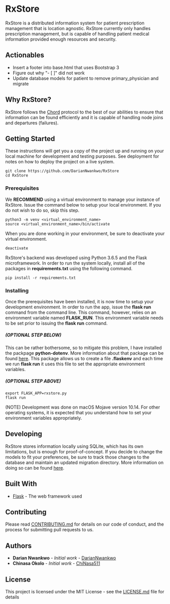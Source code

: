 # RxStore

RxStore is a distributed information system for patient prescription management that is location agnostic. RxStore currently only handles prescription management, but is capable of handling patient medical information provided enough resources and security.

## Actionables
* Insert a footer into base.html that uses Bootstrap 3
* Figure out why "- [ ]" did not work
* Update database models for patient to remove primary_physician and migrate

## Why RxStore?
RxStore follows the [Chord](https://ieeexplore.ieee.org/stamp/stamp.jsp?arnumber=1180543) protocol to the best of our abilities to ensure that information can be found efficiently and it is capable of handling node joins and departures (failures).

## Getting Started

These instructions will get you a copy of the project up and running on your local machine for development and testing purposes. See deployment for notes on how to deploy the project on a live system.
```
git clone https://github.com/DarianNwankwo/RxStore
cd RxStore
```

### Prerequisites

We **RECOMMEND** using a virtual environment to manage your instance of RxStore. Issue the command below to setup your local environment. If you do not wish to do so, skip this step.

```
python3 -m venv <virtual_environment_name>
source <virtual_environment_name>/bin/activate
```

When you are done working in your environment, be sure to deactivate your virtual environment.

```
deactivate
```

RxStore's backend was developed using Python 3.6.5 and the Flask microframework. In order to run the system locally, install all of the packages in **requirements.txt** using the following command.

```
pip install -r requirements.txt
```

### Installing

Once the prerequisites have been installed, it is now time to setup your development environment. In order to run the app, issue the **flask run** command from the command line. This command, however, relies on an environment variable named **FLASK_RUN**. This environment variable needs to be set prior to issuing the **flask run** command.

##### (OPTIONAL STEP BELOW)
This can be rather bothersome, so to mitigate this problem, I have installed the packpage **python-dotenv**. More information about that package can be found [here](https://pypi.org/project/python-dotenv/). This package allows us to create a file **.flaskenv** and each time we run **flask run** it uses this file to set the appropriate environment variables.
##### (OPTIONAL STEP ABOVE)


```
export FLASK_APP=rxstore.py
flask run
```

(NOTE) Development was done on macOS Mojave version 10.14. For other operating systems, it is expected that you understand how to set your environment variables appropriately.

## Developing
RxStore stores information locally using SQLite, which has its own limitations, but is enough for proof-of-concept. If you decide to change the models to fit your preferences, be sure to track those changes to the database and maintain an updated migration directory. More information on doing so can be found [here](https://flask-migrate.readthedocs.io/en/latest/).


## Built With

* [Flask](http://flask.pocoo.org/) - The web framework used

## Contributing

Please read [CONTRIBUTING.md](https://gist.github.com/PurpleBooth/b24679402957c63ec426) for details on our code of conduct, and the process for submitting pull requests to us.


## Authors

* **Darian Nwankwo** - *Initial work* - [DarianNwankwo](https://github.com/DarianNwankwo)
* **Chinasa Okolo** - *Initial work* - [ChiNasa511](https://github.com/ChiNasa511)


## License

This project is licensed under the MIT License - see the [LICENSE.md](LICENSE.md) file for details


